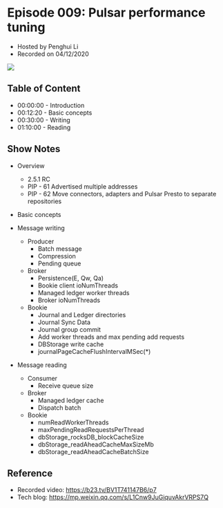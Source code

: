 # Episode 009:  Pulsar performance tuning

- Hosted by Penghui Li
- Recorded on 04/12/2020

![](/image/009.png)

## Table of Content

- 00:00:00 - Introduction
- 00:12:20 - Basic concepts
- 00:30:00 - Writing
- 01:10:00 - Reading

## Show Notes

* Overview
    * 2.5.1 RC
    * PIP - 61 Advertised multiple addresses
    * PIP - 62 Move connectors, adapters and Pulsar Presto to separate repositories

* Basic concepts
* Message writing
    * Producer
        * Batch message
        * Compression
        * Pending queue
    * Broker
        * Persistence(E, Qw, Qa)
        * Bookie client ioNumThreads
        * Managed ledger worker threads
        * Broker ioNumThreads
    * Bookie
        * Journal and Ledger directories
        * Journal Sync Data
        * Journal group commit
        * Add worker threads and max pending add requests
        * DBStorage write cache
        * journalPageCacheFlushIntervalMSec(*)
* Message reading
    * Consumer
        * Receive queue size
    * Broker
        * Managed ledger cache
        * Dispatch batch
    * Bookie
        * numReadWorkerThreads
        * maxPendingReadRequestsPerThread
        * dbStorage_rocksDB_blockCacheSize
        * dbStorage_readAheadCacheMaxSizeMb
        * dbStorage_readAheadCacheBatchSize

## Reference 

- Recorded video: https://b23.tv/BV1T741147B6/p7
- Tech blog: https://mp.weixin.qq.com/s/L1Cnw9JuGiquvAkrVRPS7Q
